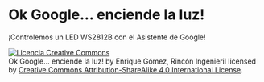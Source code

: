 # Ok Google... enciende la luz!

¡Controlemos un LED WS2812B con el Asistente de Google!



<a rel="license" href="http://creativecommons.org/licenses/by-sa/4.0/"><img alt="Licencia Creative Commons" style="border-width:0" src="https://i.creativecommons.org/l/by-sa/4.0/88x31.png" /></a><br /><span xmlns:dct="http://purl.org/dc/terms/" property="dct:title">Ok Google... enciende la luz!</span> by <span xmlns:cc="http://creativecommons.org/ns#" property="cc:attributionName">Enrique Gómez, Rincón Ingenieril</span> licensed by <a rel="license" href="http://creativecommons.org/licenses/by-sa/4.0/">Creative Commons Attribution-ShareAlike 4.0 International License</a>.<br /><br />
